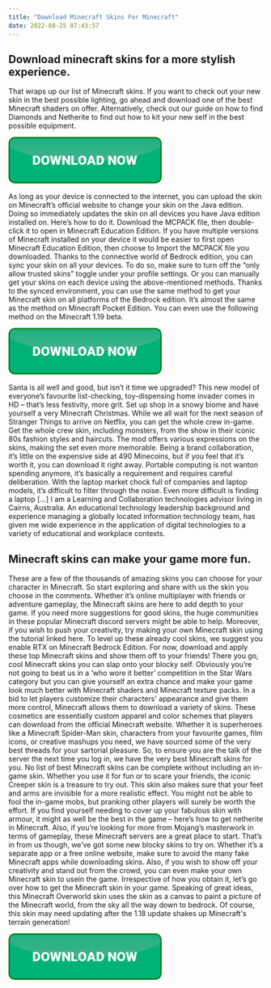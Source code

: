 ```yaml
---
title: "Download Minecraft Skins For Minecraft"
date: 2022-08-25 07:43:57
---
```


## Download minecraft skins for a more stylish experience.

That wraps up our list of Minecraft skins. If you want to check out your new skin in the best possible lighting, go ahead and download one of the best Minecraft shaders on offer. Alternatively, check out our guide on how to find Diamonds and Netherite to find out how to kit your new self in the best possible equipment.

[![button](https://github.com/minecraftbay/minecraftbay.github.io/blob/main/dlbutton.png?raw=true)](https://minecraftsync.com/download-minecraft-skin)


As long as your device is connected to the internet, you can upload the skin on Minecraft’s official website to change your skin on the Java edition. Doing so immediately updates the skin on all devices you have Java edition installed on. Here’s how to do it.
Download the MCPACK file, then double-click it to open in Minecraft Education Edition. If you have multiple versions of Minecraft installed on your device it would be easier to first open Minecraft Education Edition, then choose to Import the MCPACK file you downloaded.
Thanks to the connective world of Bedrock edition, you can sync your skin on all your devices. To do so, make sure to turn off the “only allow trusted skins” toggle under your profile settings. Or you can manually get your skins on each device using the above-mentioned methods.
Thanks to the synced environment, you can use the same method to get your Minecraft skin on all platforms of the Bedrock edition. It’s almost the same as the method on Minecraft Pocket Edition. You can even use the following method on the Minecraft 1.19 beta.

[![button](https://github.com/minecraftbay/minecraftbay.github.io/blob/main/dlbutton.png?raw=true)](https://minecraftsync.com/download-minecraft-skin)


Santa is all well and good, but isn’t it time we upgraded? This new model of everyone’s favourite list-checking, toy-dispensing home invader comes in HD – that’s less festivity, more grit. Set up shop in a snowy biome and have yourself a very Minecraft Christmas.
While we all wait for the next season of Stranger Things to arrive on Netflix, you can get the whole crew in-game. Get the whole crew skin, including monsters, from the show in their iconic 80s fashion styles and haircuts. The mod offers various expressions on the skins, making the set even more memorable. Being a brand collaboration, it’s little on the expensive side at 490 Minecoins, but if you feel that it’s worth it, you can download it right away.
Portable computing is not wanton spending anymore, it’s basically a requirement and requires careful deliberation. With the laptop market chock full of companies and laptop models, it’s difficult to filter through the noise. Even more difficult is finding a laptop […]
I am a Learning and Collaboration technologies advisor living in Cairns, Australia. An educational technology leadership background and experience managing a globally located information technology team, has given me wide experience in the application of digital technologies to a variety of educational and workplace contexts.

## Minecraft skins can make your game more fun.

These are a few of the thousands of amazing skins you can choose for your character in Minecraft. So start exploring and share with us the skin you choose in the comments. Whether it’s online multiplayer with friends or adventure gameplay, the Minecraft skins are here to add depth to your game. If you need more suggestions for good skins, the huge communities in these popular Minecraft discord servers might be able to help. Moreover, if you wish to push your creativity, try making your own Minecraft skin using the tutorial linked here. To level up these already cool skins, we suggest you enable RTX on Minecraft Bedrock Edition. For now, download and apply these top Minecraft skins and show them off to your friends!
There you go, cool Minecraft skins you can slap onto your blocky self. Obviously you’re not going to beat us in a ‘who wore it better’ competition in the Star Wars category but you can give yourself an extra chance and make your game look much better with Minecraft shaders and Minecraft texture packs.
In a bid to let players customize their characters' appearance and give them more control, Minecraft allows them to download a variety of skins. These cosmetics are essentially custom apparel and color schemes that players can download from the official Minecraft website.
Whether it is superheroes like a Minecraft Spider-Man skin, characters from your favourite games, film icons, or creative mashups you need, we have sourced some of the very best threads for your sartorial pleasure. So, to ensure you are the talk of the server the next time you log in, we have the very best Minecraft skins for you.
No list of best Minecraft skins can be complete without including an in-game skin. Whether you use it for fun or to scare your friends, the iconic Creeper skin is a treasure to try out. This skin also makes sure that your feet and arms are invisible for a more realistic effect. You might not be able to fool the in-game mobs, but pranking other players will surely be worth the effort.
If you find yourself needing to cover up your fabulous skin with armour, it might as well be the best in the game – here’s how to get netherite in Minecraft. Also, if you’re looking for more from Mojang’s masterwork in terms of gameplay, these Minecraft servers are a great place to start. That’s in from us though, we’ve got some new blocky skins to try on.
Whether it’s a separate app or a free online website, make sure to avoid the many fake Minecraft apps while downloading skins. Also, if you wish to show off your creativity and stand out from the crowd, you can even make your own Minecraft skin to usein the game. Irrespective of how you obtain it, let’s go over how to get the Minecraft skin in your game.
Speaking of great ideas, this Minecraft Overworld skin uses the skin as a canvas to paint a picture of the Minecraft world, from the sky all the way down to bedrock. Of course, this skin may need updating after the 1.18 update shakes up Minecraft's terrain generation!


[![button](https://github.com/minecraftbay/minecraftbay.github.io/blob/main/dlbutton.png?raw=true)](https://minecraftsync.com/download-minecraft-skin)